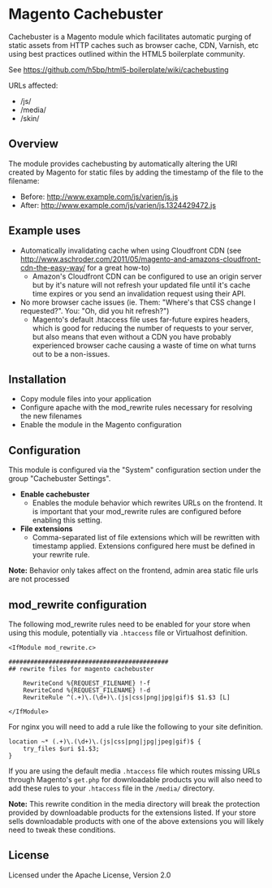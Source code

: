 Magento Cachebuster
===================

Cachebuster is a Magento module which facilitates automatic purging of static assets from HTTP caches such as browser cache, CDN, Varnish, etc using best practices outlined within the HTML5 boilerplate community.

See https://github.com/h5bp/html5-boilerplate/wiki/cachebusting

URLs affected:

* /js/ 
* /media/
* /skin/

## Overview

The module provides cachebusting by automatically altering the URI created by Magento for static files by adding the timestamp of the file to the filename:

* Before: http://www.example.com/js/varien/js.js
* After:  http://www.example.com/js/varien/js.1324429472.js

## Example uses

* Automatically invalidating cache when using Cloudfront CDN (see http://www.aschroder.com/2011/05/magento-and-amazons-cloudfront-cdn-the-easy-way/ for a great how-to)
  * Amazon's Cloudfront CDN can be configured to use an origin server but by it's nature will not refresh your updated file until it's cache time expires or you send an invalidation request using their API.  
* No more browser cache issues (ie. Them: "Where's that CSS change I requested?".  You: "Oh, did you hit refresh?")
  * Magento's default .htaccess file uses far-future expires headers, which is good for reducing the number of requests to your server, but also means that even without a CDN you have probably experienced browser cache causing a waste of time on what turns out to be a non-issues.

## Installation

* Copy module files into your application
* Configure apache with the mod_rewrite rules necessary for resolving the new filenames
* Enable the module in the Magento configuration

## Configuration

This module is configured via the "System" configuration section under the group "Cachebuster Settings".

* **Enable cachebuster**
  * Enables the module behavior which rewrites URLs on the frontend.  It is important that your mod_rewrite rules are configured before enabling this setting.
* **File extensions**
  * Comma-separated list of file extensions which will be rewritten with timestamp applied.  Extensions configured here must be defined in your rewrite rule. 

**Note:** Behavior only takes affect on the frontend, admin area static file urls are not processed

## mod_rewrite configuration

The following mod_rewrite rules need to be enabled for your store when using this module, potentially via `.htaccess` file or Virtualhost definition.  

    <IfModule mod_rewrite.c>

    ############################################
    ## rewrite files for magento cachebuster

        RewriteCond %{REQUEST_FILENAME} !-f
        RewriteCond %{REQUEST_FILENAME} !-d
        RewriteRule ^(.+)\.(\d+)\.(js|css|png|jpg|gif)$ $1.$3 [L]

    </IfModule>

For nginx you will need to add a rule like the following to your site definition.

    location ~* (.+)\.(\d+)\.(js|css|png|jpg|jpeg|gif)$ {
        try_files $uri $1.$3;
    }

If you are using the default media `.htaccess` file which routes missing URLs through Magento's `get.php` for downloadable products you will also need to add these rules to your `.htaccess` file in the `/media/` directory.

**Note:** This rewrite condition in the media directory will break the protection provided by downloadable products for the extensions listed.  If your store sells downloadable products with one of the above extensions you will likely need to tweak these conditions.

## License

Licensed under the Apache License, Version 2.0
